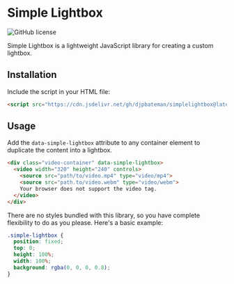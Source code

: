 # Simple Lightbox

![GitHub license](https://img.shields.io/badge/license-MIT-blue.svg)

Simple Lightbox is a lightweight JavaScript library for creating a custom lightbox.

## Installation

Include the script in your HTML file:

```html
<script src="https://cdn.jsdelivr.net/gh/djpbateman/simplelightbox@latest/main.js"></script>
```

## Usage

Add the `data-simple-lightbox` attribute to any container element to duplicate the content into a lightbox.

```html
<div class="video-container" data-simple-lightbox>
  <video width="320" height="240" controls>
    <source src="path/to/video.mp4" type="video/mp4">
    <source src="path.to/video.webm" type="video/webm">
    Your browser does not support the video tag.
  </video>
</div>
```

There are no styles bundled with this library, so you have complete flexibility to do as you please.
Here's a basic example:
```css
.simple-lightbox {
  position: fixed;
  top: 0;
  height: 100%;
  width: 100%;
  background: rgba(0, 0, 0, 0.8);
}
```


